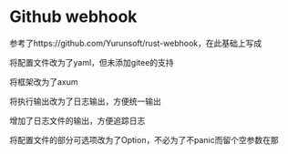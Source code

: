 # Github webhook

参考了https://github.com/Yurunsoft/rust-webhook，在此基础上写成

将配置文件改为了yaml，但未添加gitee的支持

将框架改为了axum

将执行输出改为了日志输出，方便统一输出

增加了日志文件的输出，方便追踪日志

将配置文件的部分可选项改为了Option，不必为了不panic而留个空参数在那
